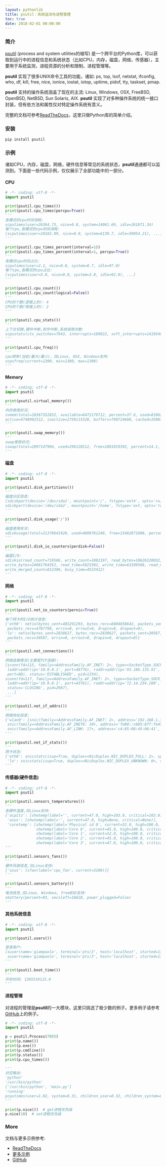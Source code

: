 ```yaml
---
layout: pythonlib
title: psutil：系统监测与进程管理
toc: true
date: 2018-02-01 00:00:00
---
```


### 简介

[psutil][github] (process and system utilities的缩写) 是一个跨平台的Python库，可以获取到运行中的进程信息和系统状态（比如CPU，内存，磁盘，网络，传感器），主要用于系统监测，进程资源的分析和限制，进程管理等。

**psutil** 实现了很多UNIX命令工具的功能，诸如: ps, top, lsof, netstat, ifconfig, who, df, kill, free, nice, ionice, iostat, iotop, uptime, pidof, tty, taskset, pmap.

**psutil** 支持的操作系统涵盖了现在的主流: Linux, Windows, OSX, FreeBSD, OpenBSD, NetBSD, Sun Solaris, AIX. **psutil** 实现了对多种操作系统的统一接口封装，但有些方法和属性仅对特定操作系统有意义。

完整的文档可参考[ReadTheDocs][readthedocs]，这里只做Python库的简单介绍。

### 安装

    pip install psutil

### 示例

诸如CPU，内存，磁盘，网络，硬件信息等常见的系统状态，**psutil**通通都可以监测到。下面是一些代码示例，仅仅展示了全部功能中的一部分。

#### CPU

``` python
# -*- coding: utf-8 -*-
import psutil

print(psutil.cpu_times())
print(psutil.cpu_times(percpu=True))
'''
各模式的cpu时间消耗: 
scputimes(user=26364.73, nice=0.0, system=14061.69, idle=261071.34)
每个cpu,各模式的cpu时间消耗: 
[scputimes(user=10182.09, nice=0.0, system=6139.7, idle=59054.21), ...]
'''

print(psutil.cpu_times_percent(interval=1))
print(psutil.cpu_times_percent(interval=1, percpu=True))
'''
各模式cpu时间占比: 
scputimes(user=2.2, nice=0.0, system=0.7, idle=97.0)
每个cpu,各模式的cpu占比: 
[scputimes(user=5.0, nice=0.0, system=3.0, idle=92.0), ...]
'''

print(psutil.cpu_count())
print(psutil.cpu_count(logical=False))
'''
CPU的个数(逻辑上的): 4
CPU的个数(物理上的): 2
'''

print(psutil.cpu_stats())
'''
上下文切换,硬件中断,软件中断,系统调用次数: 
scpustats(ctx_switches=7943, interrupts=189022, soft_interrupts=141954044, syscalls=292696)
'''

print(psutil.cpu_freq())
'''
cpu频率(当前/最大/最小)，仅Linux, OSX, Windows支持:
scpufreq(current=1300, min=1300, max=1300)
'''
```

#### Memory

``` python
# -*- coding: utf-8 -*-
import psutil

print(psutil.virtual_memory())
'''
内存使用状况: 
svmem(total=10367352832, available=6472179712, percent=37.6, used=8186245120, free=2181107712,
active=4748992512, inactive=2758115328, buffers=790724608, cached=3500347392, shared=787554304)
'''

print(psutil.swap_memory())
'''
swap使用状况: 
sswap(total=2097147904, used=296128512, free=1801019392, percent=14.1, sin=304193536, sout=677842944)
'''
```

#### 磁盘

``` python
# -*- coding: utf-8 -*-
import psutil

print(psutil.disk_partitions())
'''
磁盘分区信息: 
[sdiskpart(device='/dev/sda1', mountpoint='/', fstype='ext4', opts='rw,nosuid'),
sdiskpart(device='/dev/sda2', mountpoint='/home', fstype='ext, opts='rw')]
'''

print(psutil.disk_usage('/'))
'''
磁盘使用状况: 
sdiskusage(total=21378641920, used=4809781248, free=15482871808, percent=22.5)
'''

print(psutil.disk_io_counters(perdisk=False))
'''
磁盘I/O: 
sdiskio(read_count=719566, write_count=1082197, read_bytes=18626220032,
write_bytes=24081764352, read_time=5023392, write_time=63199568, read_merged_count=619166,
write_merged_count=812396, busy_time=4523412)
'''
```

#### 网络

``` python
# -*- coding: utf-8 -*-
import psutil

print(psutil.net_io_counters(pernic=True))
'''
每个网卡的I/O统计信息:
{'eth0': netio(bytes_sent=485291293, bytes_recv=6004858642, packets_sent=3251564,
 packets_recv=4787798, errin=0, errout=0, dropin=0, dropout=0),
'lo': netio(bytes_sent=2838627, bytes_recv=2838627, packets_sent=30567,
 packets_recv=30567, errin=0, errout=0, dropin=0, dropout=0)}
'''

print(psutil.net_connections())
'''
网络连接情况(主要是TCP连接):
[sconn(fd=115, family=<AddressFamily.AF_INET: 2>, type=<SocketType.SOCK_STREAM: 1>,
 laddr=addr(ip='10.0.0.1', port=48776), raddr=addr(ip='93.186.135.91',
 port=80), status='ESTABLISHED', pid=1254),
sconn(fd=117, family=<AddressFamily.AF_INET: 2>, type=<SocketType.SOCK_STREAM: 1>,
 laddr=addr(ip='10.0.0.1', port=43761), raddr=addr(ip='72.14.234.100', port=80),
 status='CLOSING', pid=2987),
 ...]
'''

print(psutil.net_if_addrs())
'''
网络地址信息:
{'wlan0': [snic(family=<AddressFamily.AF_INET: 2>, address='192.168.1.3', netmask='255.255.255.0', broadcast='192.168.1.255', ptp=None),
 snic(family=<AddressFamily.AF_INET6: 10>, address='fe80::c685:8ff:fe45:641%wlan0', netmask='ffff:ffff:ffff:ffff::', broadcast=None, ptp=None),
 snic(family=<AddressFamily.AF_LINK: 17>, address='c4:85:08:45:06:41', netmask=None, broadcast='ff:ff:ff:ff:ff:ff', ptp=None)]}
'''

print(psutil.net_if_stats())
'''
网卡状态:
{'eth0': snicstats(isup=True, duplex=<NicDuplex.NIC_DUPLEX_FULL: 2>, speed=100, mtu=1500),
 'lo': snicstats(isup=True, duplex=<NicDuplex.NIC_DUPLEX_UNKNOWN: 0>, speed=0, mtu=65536)}
'''
```

#### 传感器(硬件信息)

``` python
# -*- coding: utf-8 -*-
import psutil

print(psutil.sensors_temperatures())
'''
各硬件温度,仅Linux支持:
{'acpitz': [shwtemp(label='', current=47.0, high=103.0, critical=103.0)],
 'asus': [shwtemp(label='', current=47.0, high=None, critical=None)],
 'coretemp': [shwtemp(label='Physical id 0', current=52.0, high=100.0, critical=100.0),
              shwtemp(label='Core 0', current=45.0, high=100.0, critical=100.0),
              shwtemp(label='Core 1', current=52.0, high=100.0, critical=100.0),
              shwtemp(label='Core 2', current=45.0, high=100.0, critical=100.0),
              shwtemp(label='Core 3', current=47.0, high=100.0, critical=100.0)]}
'''

print(psutil.sensors_fans())
'''
硬件风扇信息,仅Linux支持:
{'asus': [sfan(label='cpu_fan', current=3200)]}
'''

print(psutil.sensors_battery())
'''
电池信息,仅Linux, Windows, FreeBSD支持:
sbattery(percent=93, secsleft=16628, power_plugged=False)
'''
```

#### 其他系统信息

``` python
# -*- coding: utf-8 -*-
import psutil

print(psutil.users())
'''
登录用户:
[suser(name='giampaolo', terminal='pts/2', host='localhost', started=1340737536.0, pid=1352),
 suser(name='giampaolo', terminal='pts/3', host='localhost', started=1340737792.0, pid=1788)]
'''

print(psutil.boot_time())
'''
开机时间: 1365519115.0
'''
```

#### 进程管理

对进程的管理是**psutil**的一大模块，这里只挑选了极少数的例子。更多例子请参考[GitHub][github]上的例子。

``` python
# -*- coding: utf-8 -*-
import psutil

p = psutil.Process(7055)
print(p.name())
print(p.exe())
print(p.cmdline())
print(p.status())
print(p.cpu_times())

'''
对应输出:
'python'
'/usr/bin/python'
['/usr/bin/python', 'main.py']
'running'
pcputimes(user=1.02, system=0.31, children_user=0.32, children_system=0.1)
'''

print(p.nice())  # get进程优先级
p.nice(10)  # set进程优先级

```


### More 

文档与更多示例参考:
* [ReadTheDocs][readthedocs]
* [更多示例][examples]
* [GitHub][github]


[github]: https://github.com/giampaolo/psutil
[readthedocs]: https://psutil.readthedocs.io/en/latest/
[examples]: https://psutil.readthedocs.io/en/latest/#recipes
